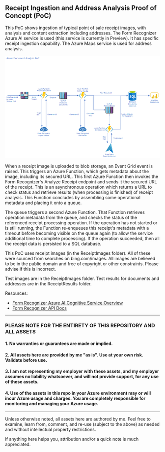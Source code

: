 ## Receipt Ingestion and Address Analysis Proof of Concept (PoC)

This PoC shows ingestion of typical point of sale receipt images, with analysis and content extraction including addresses. The Form Recognizer Azure AI service is used (this service is currently in Preview). It has specific receipt ingestion capability. The Azure Maps service is used for address analysis.

![PoC Architecture](architecture.png)

When a receipt image is uploaded to blob storage, an Event Grid event is raised. This triggers an Azure Function, which gets metadata about the image, including its secured URL. This first Azure Function then invokes the Form Recognizer's Analyze Receipt endpoint and sends it the secured URL of the receipt. This is an asynchronous operation which returns a URL to check status and retrieve results (when processing is finished) of receipt analysis. This Function concludes by assembling some operational metadata and placing it onto a queue.

The queue triggers a second Azure Function. That Function retrieves operation metadata from the queue, and checks the status of the referenced receipt processing operation. If the operation has not started or is still running, the Function re-enqueues this receipt's metadata with a timeout before becoming visible on the queue again (to allow the service additional time to complete processing). If the operation succeeded, then all the receipt data is persisted to a SQL database.

This PoC uses receipt images (in the ReceiptImages folder). All of these were sourced from searches on bing.com/images. All images are believed to be in the public domain and free of copyright or other constraints. Please advise if this is incorrect.

Test images are in the ReceiptImages folder. Test results for documents and addresses are in the ReceiptResults folder.

Resources:
* [Form Recognizer Azure AI Cognitive Service Overview](https://docs.microsoft.com/azure/cognitive-services/form-recognizer/overview)
* [Form Recognizer API Docs](https://westus2.dev.cognitive.microsoft.com/docs/services/form-recognizer-api)

---

### PLEASE NOTE FOR THE ENTIRETY OF THIS REPOSITORY AND ALL ASSETS
#### 1. No warranties or guarantees are made or implied.
#### 2. All assets here are provided by me "as is". Use at your own risk. Validate before use.
#### 3. I am not representing my employer with these assets, and my employer assumes no liability whatsoever, and will not provide support, for any use of these assets.
#### 4. Use of the assets in this repo in your Azure environment may or will incur Azure usage and charges. You are completely responsible for monitoring and managing your Azure usage.

---

Unless otherwise noted, all assets here are authored by me. Feel free to examine, learn from, comment, and re-use (subject to the above) as needed and without intellectual property restrictions.

If anything here helps you, attribution and/or a quick note is much appreciated.